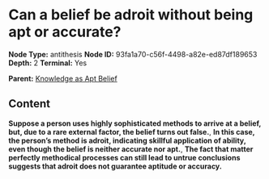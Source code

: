 # Can a belief be adroit without being apt or accurate?

**Node Type:** antithesis
**Node ID:** 93fa1a70-c56f-4498-a82e-ed87df189653
**Depth:** 2
**Terminal:** Yes

**Parent:** [Knowledge as Apt Belief](knowledge-as-apt-belief.md)

## Content

**Suppose a person uses highly sophisticated methods to arrive at a belief, but, due to a rare external factor, the belief turns out false.**, **In this case, the person’s method is adroit, indicating skillful application of ability, even though the belief is neither accurate nor apt.**, **The fact that matter perfectly methodical processes can still lead to untrue conclusions suggests that adroit does not guarantee aptitude or accuracy.**
